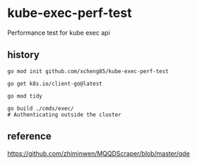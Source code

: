 # kube-exec-perf-test
Performance test for kube exec api

## history
```shell
go mod init github.com/xcheng85/kube-exec-perf-test

go get k8s.io/client-go@latest

go mod tidy

go build ./cmds/exec/
# Authenticating outside the cluster
```

## reference
https://github.com/zhiminwen/MQQDScraper/blob/master/qde